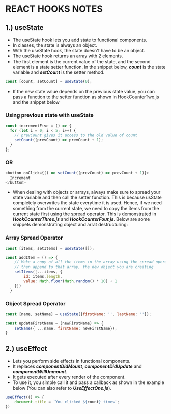 # REACT HOOKS NOTES

## 1.) useState

- The useState hook lets you add state to functional components.
- In classes, the state is always an object.
- With the useState hook, the state doesn't have to be an object.
- The useState hook returns an array with 2 elements.
- The first element is the current value of the state, and the second element is a state setter function. In the snippet below, _**count**_ is the state variable and _**setCount**_ is the setter method.

```js
const [count, setCount] = useState(0);
```

- If the new state value depends on the previous state value, you can pass a function to the setter function as shown in HookCounterTwo.js and the snippet below

### Using previous state with useState

```js
const incrementFive = () => {
  for (let i = 0; i < 5; i++) {
    // prevCount gives it access to the old value of count
    setCount((prevCount) => prevCount + 1);
  }
};
```

### OR

```js
<button onClick={() => setCount((prevCount) => prevCount + 1)}>
  Increment
</button>
```

- When dealing with objects or arrays, always make sure to spread your state variable and then call the setter function. This is because usState completely overwrites the state everytime it is used. Hence, if we need something from the current state, we need to copy the items from the current state first using the spread operator. This is demonstrated in _**HookCounterThree.js**_ and _**HookCounterFour.js**_. Below are some snippets demonstrating object and arrat destructuring:

### Array Spread Operator

```js
const [items, setItems] = useState([]);

const addItem = () => {
    // Make a copy of all the items in the array using the spread operator, 
    // then append to that array, the new object you are creating
    setItems([...items, {
        id: items.length,
        value: Math.floor(Math.random() * 10) + 1
    }])
  }
```

### Object Spread Operator

```js
const [name, setName] = useState({firstName: '', lastName: ''});

const updateFirstName = (newFirstName) => {
    setName({ ...name, firstName: newFirstName});
}
```

## 2.) useEffect

- Lets you perform side effects in functional components.
- It replaces _**componentDidMount**_, _**componentDidUpdate**_ and _**componentWillUnmount**_.
- It gets executed after every render of the component.
- To use it, you simple call it and pass a callback as shown in the example below (You can also refer to _**UseEffectOne.js**_).

```js
useEffect(() => {
    document.title = `You clicked ${count} times`;
})
```
